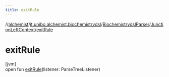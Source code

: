 ```yaml
---
title: exitRule
---
```

//[alchemist](../../../../index.html)/[it.unibo.alchemist.biochemistrydsl](../../index.html)/[BiochemistrydslParser](../index.html)/[JunctionLeftContext](index.html)/[exitRule](exit-rule.html)



# exitRule



[jvm]\
open fun [exitRule](exit-rule.html)(listener: ParseTreeListener)




